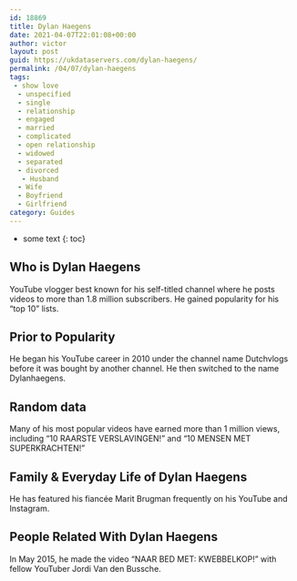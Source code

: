 ```yaml
---
id: 18869
title: Dylan Haegens
date: 2021-04-07T22:01:08+00:00
author: victor
layout: post
guid: https://ukdataservers.com/dylan-haegens/
permalink: /04/07/dylan-haegens
tags:
 - show love
  - unspecified
  - single
  - relationship
  - engaged
  - married
  - complicated
  - open relationship
  - widowed
  - separated
  - divorced
   - Husband
  - Wife
  - Boyfriend
  - Girlfriend
category: Guides
---
```


* some text
{: toc}


## Who is Dylan Haegens



YouTube vlogger best known for his self-titled channel where he posts videos to more than 1.8 million subscribers. He gained popularity for his &#8220;top 10&#8221; lists. 

                
                
                
## Prior to Popularity



He began his YouTube career in 2010 under the channel name Dutchvlogs before it was bought by another channel. He then switched to the name Dylanhaegens.

                
                
                
## Random data



Many of his most popular videos have earned more than 1 million views, including &#8220;10 RAARSTE VERSLAVINGEN!&#8221; and &#8220;10 MENSEN MET SUPERKRACHTEN!&#8221;

                
                
                
## Family & Everyday Life of Dylan Haegens



He has featured his fiancée Marit Brugman frequently on his YouTube and Instagram.

                
                
                
## People Related With Dylan Haegens



In May 2015, he made the video &#8220;NAAR BED MET: KWEBBELKOP!&#8221; with fellow YouTuber Jordi Van den Bussche.

                
              
            
          
          
          